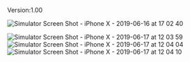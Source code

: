 Version:1.00


![Simulator Screen Shot - iPhone X - 2019-06-16 at 17 02 40](https://user-images.githubusercontent.com/49589069/59569580-f0576e80-9061-11e9-93d5-f964176f562a.png)

![Simulator Screen Shot - iPhone X - 2019-06-17 at 12 03 59](https://user-images.githubusercontent.com/49589069/59614981-28a98c00-90f8-11e9-8cc0-0128262ea03b.png)
![Simulator Screen Shot - iPhone X - 2019-06-17 at 12 04 04](https://user-images.githubusercontent.com/49589069/59614984-2a734f80-90f8-11e9-9644-c41e2caa9482.png)
![Simulator Screen Shot - iPhone X - 2019-06-17 at 12 04 10](https://user-images.githubusercontent.com/49589069/59614989-2ba47c80-90f8-11e9-9b72-254c041d0668.png)
